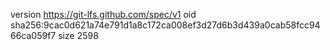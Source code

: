 version https://git-lfs.github.com/spec/v1
oid sha256:9cac0d621a74e791d1a8c172ca008ef3d27d6b3d439a0cab58fcc9466ca059f7
size 2598
